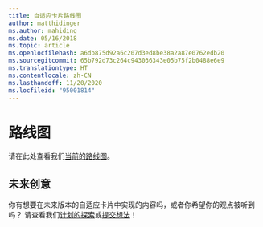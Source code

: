 ```yaml
---
title: 自适应卡片路线图
author: matthidinger
ms.author: mahiding
ms.date: 05/16/2018
ms.topic: article
ms.openlocfilehash: a6db875d92a6c207d3ed8be38a2a87e0762edb20
ms.sourcegitcommit: 65b792d73c264c943036343e05b75f2b0488e6e9
ms.translationtype: HT
ms.contentlocale: zh-CN
ms.lasthandoff: 11/20/2020
ms.locfileid: "95001814"
---
```

# <a name="roadmap"></a>路线图
请在此处查看我们[当前的路线图](https://aka.ms/acroadmap)。

## <a name="future-ideas"></a>未来创意
你有想要在未来版本的自适应卡片中实现的内容吗，或者你希望你的观点被听到吗？ 请查看我们[计划的探索](https://portal.productboard.com/adaptivecards/1-adaptive-cards-features/tabs/4-under-consideration)或[提交想法](https://portal.productboard.com/adaptivecards/1-adaptive-cards-features/tabs/6-planned/submit-idea)！
